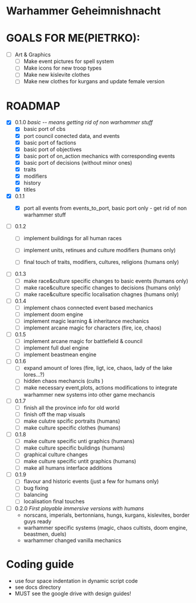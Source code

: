 Warhammer Geheimnishnacht
===============

# GOALS FOR ME(PIETRKO):
* [ ] Art & Graphics
  - [ ] Make event pictures for spell system
  - [ ] Make icons for new troop types
  - [ ] Make new kislevite clothes
  - [ ] Make new clothes for kurgans and update female version

# ROADMAP

* [x] 0.1.0 *basic -- means getting rid of non warhammer stuff*
  - [x] basic port of cbs 
  - [x] port council conected data, and events
  - [x] basic port of factions
  - [x] basic port of objectives
  - [x] basic port of on_action mechanics with corresponding events
  - [x] basic port of decisions (without minor ones)
  - [x] traits
  - [x] modifiers
  - [x] history
  - [x] titles

* [x] 0.1.1 
  - [x] port all events from events_to_port, basic port only - get rid of non warhammer stuff


* [ ] 0.1.2 
  - [ ] implement buildings for all human races 
  - [ ] implement units, retinues and culture modifiers (humans only)
  - [ ] final touch of traits, modifiers, cultures, religions (humans only)


* [ ] 0.1.3
  - [ ] make race&culture specific changes to basic events (humans only)
  - [ ] make race&culture specific changes to decisions  (humans only)
  - [ ] make race&culture specific localisation chagnes (humans only)

* [ ] 0.1.4
  - [ ] implement chaos connected event based mechanics
  - [ ] implement doom engine
  - [ ] implement magic learning & inheritance mechanics
  - [ ] implement arcane magic for characters (fire, ice, chaos)

* [ ] 0.1.5
  - [ ] implement arcane magic for battlefield & council
  - [ ] implement full duel engine
  - [ ] implement beastmean engine

* [ ] 0.1.6
  - [ ] expand amount of lores (fire, ligt, ice, chaos, lady of the lake lores...?)
  - [ ] hidden chaos mechancis (cults )
  - [ ] make necessary event,plots, actions modifications to integrate warhammer new systems into other game mechancis

* [ ] 0.1.7
  - [ ] finish all the province info for old world
  - [ ] finish off the map visuals
  - [ ] make culutre spcific portraits (humans)
  - [ ] make culture specific clothes (humans)

* [ ] 0.1.8
  - [ ] make culture specific unti graphics (humans)
  - [ ] make culture specific buildings (humans)
  - [ ] graphical culture changes
  - [ ] make culture specific untit graphics (humans)
  - [ ] make all humans interface additions

* [ ] 0.1.9 
  - [ ] flavour and historic events (just a few for humans only)
  - [ ] bug fixing
  - [ ] balancing
  - [ ] localisation final touches

* [ ] 0.2.0 *First playable immersive versions with humans*
  - norscans, imperials, bertonnians, hungs, kurgans, kislevites, border guys ready 
  - warhammer specific systems (magic, chaos cultists, doom engine, beastmen, duels)
  - warhammer changed vanilla mechanics





# Coding guide
- use four space indentation in dynamic script code
- see docs directory 
- MUST see the google drive with design guides!

